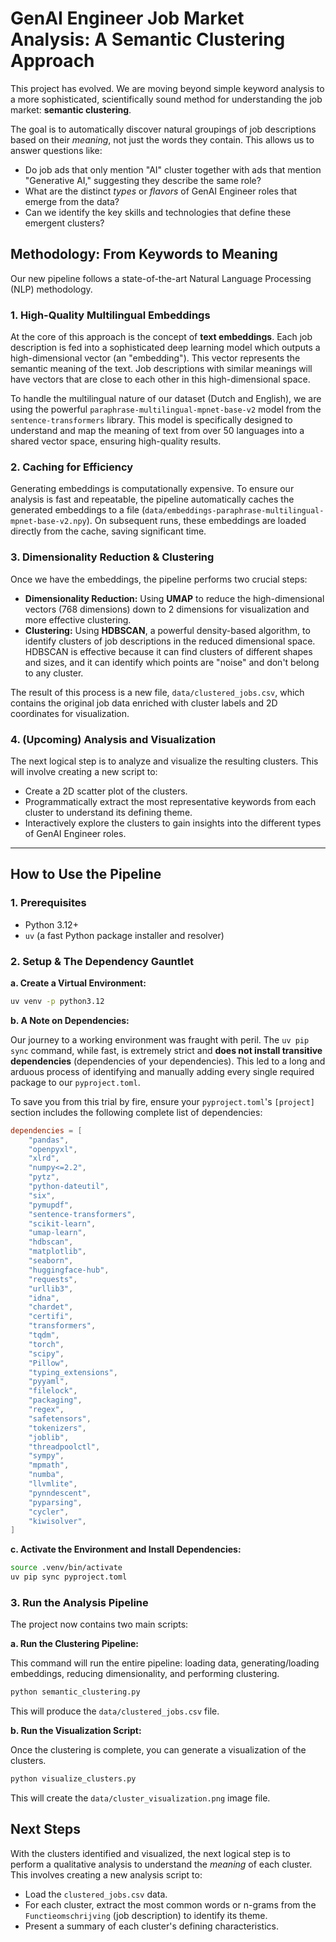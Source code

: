 # GenAI Engineer Job Market Analysis: A Semantic Clustering Approach

This project has evolved. We are moving beyond simple keyword analysis to a more sophisticated, scientifically sound method for understanding the job market: **semantic clustering**.

The goal is to automatically discover natural groupings of job descriptions based on their _meaning_, not just the words they contain. This allows us to answer questions like:

- Do job ads that only mention "AI" cluster together with ads that mention "Generative AI," suggesting they describe the same role?
- What are the distinct _types_ or _flavors_ of GenAI Engineer roles that emerge from the data?
- Can we identify the key skills and technologies that define these emergent clusters?

## Methodology: From Keywords to Meaning

Our new pipeline follows a state-of-the-art Natural Language Processing (NLP) methodology.

### 1. High-Quality Multilingual Embeddings

At the core of this approach is the concept of **text embeddings**. Each job description is fed into a sophisticated deep learning model which outputs a high-dimensional vector (an "embedding"). This vector represents the semantic meaning of the text. Job descriptions with similar meanings will have vectors that are close to each other in this high-dimensional space.

To handle the multilingual nature of our dataset (Dutch and English), we are using the powerful `paraphrase-multilingual-mpnet-base-v2` model from the `sentence-transformers` library. This model is specifically designed to understand and map the meaning of text from over 50 languages into a shared vector space, ensuring high-quality results.

### 2. Caching for Efficiency

Generating embeddings is computationally expensive. To ensure our analysis is fast and repeatable, the pipeline automatically caches the generated embeddings to a file (`data/embeddings-paraphrase-multilingual-mpnet-base-v2.npy`). On subsequent runs, these embeddings are loaded directly from the cache, saving significant time.

### 3. Dimensionality Reduction & Clustering

Once we have the embeddings, the pipeline performs two crucial steps:

- **Dimensionality Reduction:** Using **UMAP** to reduce the high-dimensional vectors (768 dimensions) down to 2 dimensions for visualization and more effective clustering.
- **Clustering:** Using **HDBSCAN**, a powerful density-based algorithm, to identify clusters of job descriptions in the reduced dimensional space. HDBSCAN is effective because it can find clusters of different shapes and sizes, and it can identify which points are "noise" and don't belong to any cluster.

The result of this process is a new file, `data/clustered_jobs.csv`, which contains the original job data enriched with cluster labels and 2D coordinates for visualization.

### 4. (Upcoming) Analysis and Visualization

The next logical step is to analyze and visualize the resulting clusters. This will involve creating a new script to:

- Create a 2D scatter plot of the clusters.
- Programmatically extract the most representative keywords from each cluster to understand its defining theme.
- Interactively explore the clusters to gain insights into the different types of GenAI Engineer roles.

---

## How to Use the Pipeline

### 1. Prerequisites

- Python 3.12+
- `uv` (a fast Python package installer and resolver)

### 2. Setup & The Dependency Gauntlet

**a. Create a Virtual Environment:**

```bash
uv venv -p python3.12
```

**b. A Note on Dependencies:**

Our journey to a working environment was fraught with peril. The `uv pip sync` command, while fast, is extremely strict and **does not install transitive dependencies** (dependencies of your dependencies). This led to a long and arduous process of identifying and manually adding every single required package to our `pyproject.toml`.

To save you from this trial by fire, ensure your `pyproject.toml`'s `[project]` section includes the following complete list of dependencies:

```toml
dependencies = [
    "pandas",
    "openpyxl",
    "xlrd",
    "numpy<=2.2",
    "pytz",
    "python-dateutil",
    "six",
    "pymupdf",
    "sentence-transformers",
    "scikit-learn",
    "umap-learn",
    "hdbscan",
    "matplotlib",
    "seaborn",
    "huggingface-hub",
    "requests",
    "urllib3",
    "idna",
    "chardet",
    "certifi",
    "transformers",
    "tqdm",
    "torch",
    "scipy",
    "Pillow",
    "typing_extensions",
    "pyyaml",
    "filelock",
    "packaging",
    "regex",
    "safetensors",
    "tokenizers",
    "joblib",
    "threadpoolctl",
    "sympy",
    "mpmath",
    "numba",
    "llvmlite",
    "pynndescent",
    "pyparsing",
    "cycler",
    "kiwisolver",
]
```

**c. Activate the Environment and Install Dependencies:**

```bash
source .venv/bin/activate
uv pip sync pyproject.toml
```

### 3. Run the Analysis Pipeline

The project now contains two main scripts:

**a. Run the Clustering Pipeline:**

This command will run the entire pipeline: loading data, generating/loading embeddings, reducing dimensionality, and performing clustering.

```bash
python semantic_clustering.py
```

This will produce the `data/clustered_jobs.csv` file.

**b. Run the Visualization Script:**

Once the clustering is complete, you can generate a visualization of the clusters.

```bash
python visualize_clusters.py
```

This will create the `data/cluster_visualization.png` image file.

## Next Steps

With the clusters identified and visualized, the next logical step is to perform a qualitative analysis to understand the _meaning_ of each cluster. This involves creating a new analysis script to:

- Load the `clustered_jobs.csv` data.
- For each cluster, extract the most common words or n-grams from the `Functieomschrijving` (job description) to identify its theme.
- Present a summary of each cluster's defining characteristics.
